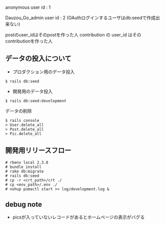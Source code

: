 anonymous user id : 1

Dauzou_Go_admin user id : 2
(OAuthログインするユーザはdb:seedで作成出来ない)

postのuser_idはそのpostを作った人
contribution の user_id はそのcontributionを作った人

## データの投入について

* プロダクション用のデータ投入
```
$ rails db:seed
```

* 開発用のデータ投入
```
$ rails db:seed:development
```

データの削除
```
$ rails console
> User.delete_all
> Post.delete_all
> Pic.delete_all
```


## 開発用リリースフロー

```
# rbenv local 2.3.0
# bundle install
# rake db:migrate
# rails db:seed
# cp -r <crt_path>/crt ./
# cp <env_path>/.env ./
# nohup pumactl start >> log/development.log &
```


## debug note
* picsが入っていないレコードがあるとホームページの表示がバグる
